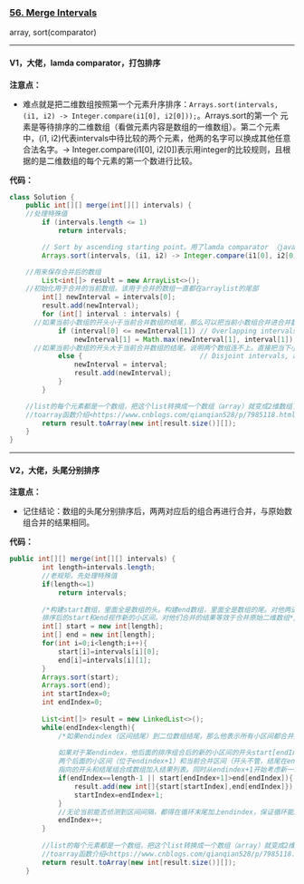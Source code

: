 ### [56. Merge Intervals](https://leetcode.com/problems/merge-intervals/)

array, sort(comparator)

---

#### V1，大佬，lamda comparator，打包排序

**注意点：**
- 难点就是把二维数组按照第一个元素升序排序：`Arrays.sort(intervals, (i1, i2) -> Integer.compare(i1[0], i2[0]));`。Arrays.sort的第一个
元素是等待排序的二维数组（看做元素内容是数组的一维数组）。第二个元素中，(i1, i2)代表intervals中待比较的两个元素，他两的名字可以换成其他任意
合法名字。-> Integer.compare(i1[0], i2[0])表示用integer的比较规则，且根据的是二维数组的每个元素的第一个数进行比较。

**代码：**
```java
class Solution {
	public int[][] merge(int[][] intervals) {
    //处理特殊值
		if (intervals.length <= 1)
			return intervals;

		// Sort by ascending starting point。用了lamda comparator （java8）
		Arrays.sort(intervals, (i1, i2) -> Integer.compare(i1[0], i2[0]));

    //用来保存合并后的数组
		List<int[]> result = new ArrayList<>();
    //初始化用于合并的当前数组。该用于合并的数组一直都在arraylist的尾部
		int[] newInterval = intervals[0];
		result.add(newInterval);
		for (int[] interval : intervals) {
      //如果当前小数组的开头小于当前合并数组的结尾，那么可以把当前小数组合并进合并数组里：即更新合并数组的第二位                                                     
			if (interval[0] <= newInterval[1]) // Overlapping intervals, move the end if needed
				newInterval[1] = Math.max(newInterval[1], interval[1]);
      //如果当前小数组的开头大于当前合并数组的结尾。说明两个数组连不上。直接把当下小数组压入结果中作为新的合并数组，等待后续进一步合并。
			else {                             // Disjoint intervals, add the new interval to the list
				newInterval = interval;
				result.add(newInterval);
			}
		}

    //list的每个元素都是一个数组，把这个list转换成一个数组（array）就变成2维数组了
    //toarray函数介绍<https://www.cnblogs.com/qianqian528/p/7985118.html>
		return result.toArray(new int[result.size()][]);
	}
}
```

---

#### V2，大佬，头尾分别排序

**注意点：**
- 记住结论：数组的头尾分别排序后，两两对应后的组合再进行合并，与原始数组合并的结果相同。

**代码：**
```java
public int[][] merge(int[][] intervals) {
        int length=intervals.length;
        //老规矩，先处理特殊值
        if(length<=1)
            return intervals;
    
        /*构建start数组，里面全是数组的头。构建end数组，里面全是数组的尾。对他两进行排序。
        排序后的start和end视作新的小区间。对他们合并的结果等效于合并原始二维数组*/
        int[] start = new int[length];
        int[] end = new int[length];
        for(int i=0;i<length;i++){
            start[i]=intervals[i][0];
            end[i]=intervals[i][1];
        }
        Arrays.sort(start);
        Arrays.sort(end);
        int startIndex=0;
        int endIndex=0;
        
        List<int[]> result = new LinkedList<>();
        while(endIndex<length){
            /*如果endindex（区间结尾）到二位数组结尾，那么他表示所有小区间都合并完了。把从start[startindex]到end[endindex]的数存入结果列表
            
            如果对于某endindex，他后面的排序组合后的新的小区间的开头start[endIndex+1]大于当前endindex位置的end[endIndex]，说明
            两个后面的小区间（位于endindex+1）和当前合并区间（开头不管，结尾在endindex）没办法合并，则把现有的startindex和endindex分别
            指向的开头和结尾组合成数组加入结果列表。同时从endindex+1开始考虑新一轮合并，把它设置成startindex。*/
            if(endIndex==length-1 || start[endIndex+1]>end[endIndex]){
                result.add(new int[]{start[startIndex],end[endIndex]});
                startIndex=endIndex+1;
            }
            //无论当前能否侦测到区间间隔，都得在循环末尾加上endindex，保证循环能顺利退出。同时保证能够进一步探测区间间隔。
            endIndex++;
        }
        
        //list的每个元素都是一个数组，把这个list转换成一个数组（array）就变成2维数组了
        //toarray函数介绍<https://www.cnblogs.com/qianqian528/p/7985118.html>
        return result.toArray(new int[result.size()][]);
    }
```
